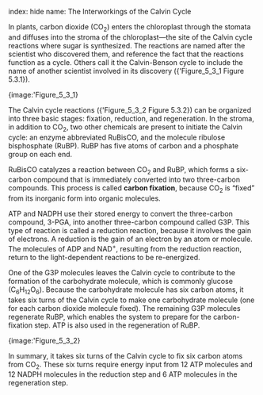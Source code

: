 index: hide
name: The Interworkings of the Calvin Cycle

In plants, carbon dioxide (CO<sub>2</sub>) enters the chloroplast through the stomata and diffuses into the stroma of the chloroplast—the site of the Calvin cycle reactions where sugar is synthesized. The reactions are named after the scientist who discovered them, and reference the fact that the reactions function as a cycle. Others call it the Calvin-Benson cycle to include the name of another scientist involved in its discovery ({'Figure_5_3_1 Figure 5.3.1}).


{image:'Figure_5_3_1}
        

The Calvin cycle reactions ({'Figure_5_3_2 Figure 5.3.2}) can be organized into three basic stages: fixation, reduction, and regeneration. In the stroma, in addition to CO<sub>2</sub>, two other chemicals are present to initiate the Calvin cycle: an enzyme abbreviated RuBisCO, and the molecule ribulose bisphosphate (RuBP). RuBP has five atoms of carbon and a phosphate group on each end.

RuBisCO catalyzes a reaction between CO<sub>2</sub> and RuBP, which forms a six-carbon compound that is immediately converted into two three-carbon compounds. This process is called  **carbon fixation**, because CO<sub>2</sub> is “fixed” from its inorganic form into organic molecules.

ATP and NADPH use their stored energy to convert the three-carbon compound, 3-PGA, into another three-carbon compound called G3P. This type of reaction is called a reduction reaction, because it involves the gain of electrons. A reduction is the gain of an electron by an atom or molecule. The molecules of ADP and NAD<sup>+</sup>, resulting from the reduction reaction, return to the light-dependent reactions to be re-energized.

One of the G3P molecules leaves the Calvin cycle to contribute to the formation of the carbohydrate molecule, which is commonly glucose (C<sub>6</sub>H<sub>12</sub>O<sub>6</sub>). Because the carbohydrate molecule has six carbon atoms, it takes six turns of the Calvin cycle to make one carbohydrate molecule (one for each carbon dioxide molecule fixed). The remaining G3P molecules regenerate RuBP, which enables the system to prepare for the carbon-fixation step. ATP is also used in the regeneration of RuBP.


{image:'Figure_5_3_2}
        

In summary, it takes six turns of the Calvin cycle to fix six carbon atoms from CO<sub>2</sub>. These six turns require energy input from 12 ATP molecules and 12 NADPH molecules in the reduction step and 6 ATP molecules in the regeneration step.
